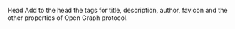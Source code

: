 Head
Add to the head the tags for title, description, author, favicon and the other properties of Open Graph protocol. 